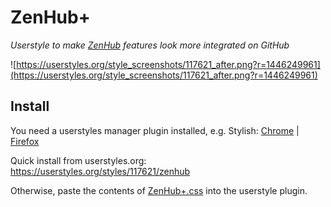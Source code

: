 # ZenHub+
_Userstyle to make [ZenHub](https://www.zenhub.io/) features look more integrated on GitHub_

![https://userstyles.org/style_screenshots/117621_after.png?r=1446249961](https://userstyles.org/style_screenshots/117621_after.png?r=1446249961)

## Install
You need a userstyles manager plugin installed, e.g. Stylish: [Chrome](https://chrome.google.com/webstore/detail/stylish/fjnbnpbmkenffdnngjfgmeleoegfcffe?hl=en) | [Firefox](https://addons.mozilla.org/en-us/firefox/addon/stylish/)

Quick install from userstyles.org: https://userstyles.org/styles/117621/zenhub

Otherwise, paste the contents of [ZenHub+.css](https://github.com/omnidan/ZenHubPlus/blob/master/ZenHub%2B.css) into the userstyle plugin.
